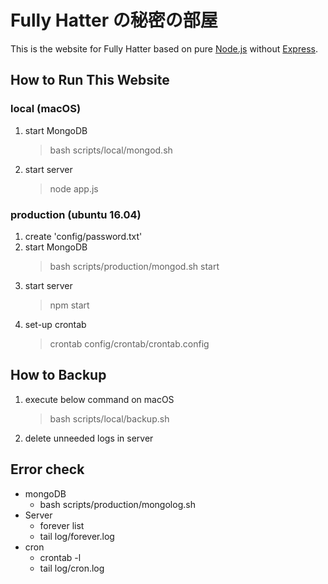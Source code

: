 
# Fully Hatter の秘密の部屋
This is the website for Fully Hatter based on pure [Node.js](https://nodejs.org) without [Express](https://expressjs.com/).

## How to Run This Website
### local (macOS)
1. start MongoDB
    > bash scripts/local/mongod.sh
1. start server
    > node app.js

### production (ubuntu 16.04)
1. create 'config/password.txt'  
1. start MongoDB
    > bash scripts/production/mongod.sh start
1. start server
    > npm start
1. set-up crontab
    > crontab config/crontab/crontab.config

## How to Backup
1. execute below command on macOS
    > bash scripts/local/backup.sh
1. delete unneeded logs in server

## Error check
- mongoDB
    - bash scripts/production/mongolog.sh
- Server
    - forever list
    - tail log/forever.log
- cron
    - crontab -l
    - tail log/cron.log

